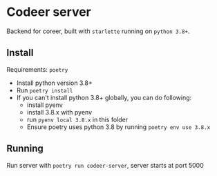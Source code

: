 # Codeer server 

Backend for coreer, built with `starlette` running on `python 3.8+`.

## Install
Requirements: `poetry`
- Install python version 3.8+ 
- Run `poetry install`
- If you can't install python 3.8+ globally, you can do following:
  - install pyenv
  - install 3.8.x with pyenv
  - run `pyenv local 3.8.x` in this folder
  - Ensure poetry uses python 3.8 by running `poetry env use 3.8.x`

## Running
Run server with `poetry run codeer-server`, server starts at port 5000
